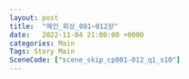 ```yaml
---
layout: post
title:  "메인_회상_001~012장"
date:   2022-11-04 21:00:00 +0000
categories: Main
Tags: Story Main
SceneCode: ["scene_skip_cp001-012_q1_s10"]
---
```

